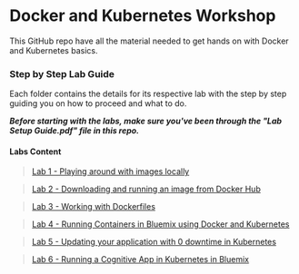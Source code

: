 # Docker and Kubernetes Workshop

This GitHub repo have all the material needed to get hands on with Docker and Kubernetes basics.

### Step by Step Lab Guide

Each folder contains the details for its respective lab with the step by step guiding you on how to proceed and what to do.

_**Before starting with the labs, make sure you've been through the "Lab Setup Guide.pdf" file in this repo.**_

#### Labs Content

>[Lab 1 - Playing around with images locally](https://github.com/brunocfnba/docker-kubernetes-workshop/edit/master/lab1/)

>[Lab 2 - Downloading and running an image from Docker Hub](https://github.com/brunocfnba/docker-kubernetes-workshop/tree/master/lab2)

>[Lab 3 - Working with Dockerfiles](https://github.com/brunocfnba/docker-kubernetes-workshop/tree/master/lab3)

>[Lab 4 - Running Containers in Bluemix using Docker and Kubernetes](https://github.com/brunocfnba/docker-kubernetes-workshop/tree/master/lab4)

>[Lab 5 - Updating your application with 0 downtime in Kubernetes](https://github.com/brunocfnba/docker-kubernetes-workshop/tree/master/lab5)

>[Lab 6 - Running a Cognitive App in Kubernetes in Bluemix](https://github.com/brunocfnba/docker-kubernetes-workshop/tree/master/lab6)



